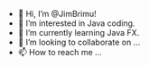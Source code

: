 - 👋 Hi, I’m @JimBrimu!
- 👀 I’m interested in Java coding.
- 🌱 I’m currently learning Java FX.
- 💞️ I’m looking to collaborate on ...
- 📫 How to reach me ...

<!---
JimBrimu/JimBrimu is a ✨ special ✨ repository because its `README.md` (this file) appears on your GitHub profile.
You can click the Preview link to take a look at your changes.
--->
